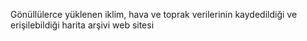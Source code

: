 
Gönüllülerce yüklenen iklim, hava ve toprak verilerinin kaydedildiği ve erişilebildiği harita arşivi web sitesi
